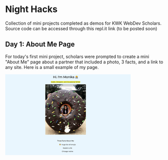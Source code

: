 # Night Hacks
Collection of mini projects completed as demos for KWK WebDev Scholars. Source code can be accessed through this repl.it link (to be posted soon)

## Day 1: About Me Page 
For today's first mini project, scholars were prompted to create a mini "About Me" page about a partner that included a photo, 3 facts, and a link to any site. Here is a small example of my page.

<img align = "center" src = "https://github.com/mpara0/kwk-miniprojects/blob/master/day%201.png" width=400> </img>

